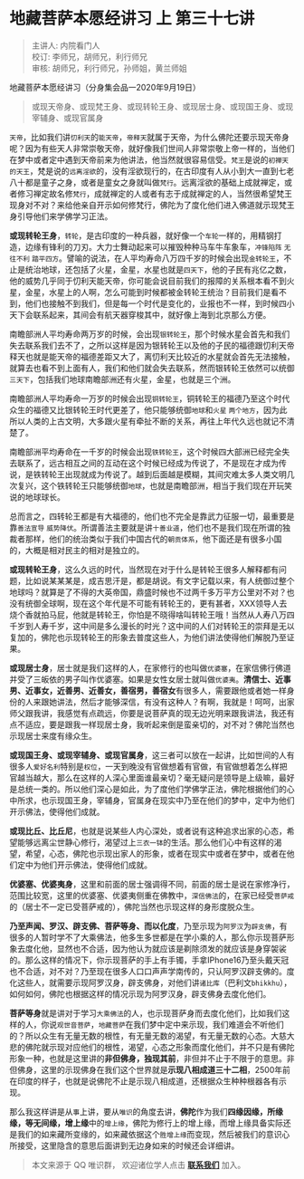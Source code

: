 # 地藏菩萨本愿经讲习 上 第三十七讲

> 主讲人: 内院看门人 <br />
> 校订: 李师兄，胡师兄，利行师兄 <br />
> 审核: 胡师兄，利行师兄，孙师姐，黄兰师姐 <br />

地藏菩萨本愿经讲习（分身集会品一2020年9月19日）

> 或现天帝身、或现梵王身、或现转轮王身、或现居士身、或现国王身、或现宰辅身、或现官属身

`天帝`，比如我们讲`忉利天`的`能天帝`，`帝释天`就属于天帝，为什么佛陀还要示现天帝身呢？因为有些天人非常崇敬天帝，就好像我们世间人非常崇敬上帝一样的，当他们在梦中或者定中遇到天帝前来为他讲法，他当然就很容易信受。`梵王`是说的`初禅天的天王`，梵是说的`远离淫欲`的，没有淫欲现行的，在古印度有人从小到大一直到七老八十都是童子之身，或者是童女之身就叫做`梵行`。远离淫欲的基础上成就禅定，或者修习禅定故名修`梵行`，成就禅定的人或者有志于成就禅定的人，当然很希望梵王现身对不对？来给他亲自开示如何修梵行，佛陀为了度化他们进入佛道就示现梵王身引导他们来学佛学习正法。

**或现转轮王身**，`转轮`，是古印度的一种兵器，就好像一个`车轮`一样的，用精钢打造，边缘有锋利的刀刃。大力士舞动起来可以摧毁种种马车牛车象车，`冲锋陷阵` `无往不利` `踏平四方`。譬喻的说法，在人平均寿命八万四千岁的时候会出现`金转轮王`，不止是统治地球，还包括了火星，金星，水星也就是`四天下`，他的子民有兆亿之数，他的威势几乎同于忉利天能天帝，你可能会说目前我们的报障的关系根本看不到火星，金星，水星上的人啊，怎么可能到时候都被金转轮王统治？目前我们是看不到，他们也接触不到我们，但是每一个时代是变化的，业报也不一样，到时候四小天下会联系起来，其间会有航天器穿梭其中，就好像上海到北京那么方便。

南瞻部洲人平均寿命两万岁的时候，会出现`银转轮王`，那个时候水星会首先和我们失去联系我们去不了，之所以这样是因为银转轮王以及他的子民的福德跟忉利天帝释天也就是能天帝的福德差距又大了，离忉利天比较近的水星就会首先无法接触，就算去也看不到上面有人，我们和他们就会失去联系，然而银转轮王依然可以统御`三天下`，包括我们地球南瞻部洲还有火星，金星，也就是三个洲。

南瞻部洲人平均寿命一万岁的时候会出现`铜转轮王`，铜转轮王的福德乃至这个时代众生的福德又比银转轮王时代更差了，他只能够统御`地球`和`火星` `两个地方`，因为此所以人类的上古文明，大多跟火星有牵扯不断的关系，再往上年代久远也就记不清楚了。

南瞻部洲平均寿命在一千岁的时候会出现`铁转轮王`，这个时候四大部洲已经完全失去联系了，远古相互之间的互动在这个时候已经成为传说了，不是现在才成为传说，是铁转轮王出现就成为传说了。越到后面越是模糊，其间灾难太多人类文明几次复兴，这个铁转轮王只能够统御`地球`，也就是南瞻部洲，相当于我们现在开玩笑说的地球球长。

总而言之，四转轮王都是有大福德的，他们也不完全是靠武力征服一切，最重要是靠`善法宣导` `威势降伏`。所谓善法主要就是讲`十善业道`，他们也不是我们现在所谓的独裁者那样，他们的统治类似于我们中国古代的`朝贡体系`，他下面还是有很多小国的，大概是相对民主的相对是独立的。

**或现转轮王身**，这么久远的时代，当然现在对于什么是转轮王很多人解释都有问题，比如说某某某是，成吉思汗是，都是胡说。有文字记载以来，有人统御过整个地球吗？就算是了不得的大英帝国，鼎盛时候也不过两千多万平方公里对不对？也没有统御全球啊，现在这个年代是不可能有转轮王的，更有甚者，XXX领导人去烧个香就拍马屁，他就是转轮王，你怕是不晓得啥叫转轮王哦！当然从人寿八万四千岁到人寿千岁，这中间是多么漫长的时光？这中间的人们对转轮王的崇拜是无以复加的，佛陀也示现转轮王的形象去普度这些人，为他们讲法使得他们解脱乃至证果。

**或现居士身**，居士就是我们这样的人，在家修行的也叫做`优婆塞`，在家信佛行佛道并受了三皈依的男子叫作优婆塞。如果是女性女居士就叫做`优婆夷`。**清信士、近事男、近事女，近善男、近善女，善宿男，善宿女**有很多人，需要跟他或者她一样身份的人来跟她讲法，然后才能够深信，有没有这种人？有啊，我就是！呵呵，出家师父跟我讲，我感觉有点疏远，你要是说菩萨真的现无边光明来跟我讲法，我还有点不适应，要是跟我一样现居士身，我听起来倒是蛮亲切的，对不对？佛陀当然也示现居士来度有缘众生。

**或现国王身、或现宰辅身、或现官属身**，这三者可以放在一起讲，比如世间的人有很多人`爱好名利`特别是`权位`，一天到晚没有官做想着有官做，有官做想着怎么样把官越当越大，那么在这样的人深心里面谁最亲切？毫无疑问是领导是上级嘛，最好是总统一类的。所以他们深心是如此，为了度他们学佛学正法，佛陀根据他们的心中所求，也示现国王身，宰辅身，官属身在现实中乃至在他们的梦中，定中为他们开示佛法，使得他们成就。

**或现比丘、比丘尼**，也就是说某些人内心深处，或者说有这种追求出家的心态，希望能够远离尘世静心修行，渴望过上`三衣一钵`的生活。那么他们心中有这样的渴望，希望，心态，佛陀也示现出家人的形象，或者在现实中或者在梦中，或者在他们定中为他们开示佛法，使得他们成就。

**优婆塞、优婆夷身**，这里和前面的居士强调得不同，前面的居士是说在家修净行，范围比较宽，这里的优婆塞、优婆夷侧重在佛教中，`深信佛法`的，在家已经受`菩萨戒`的（居士不一定已受菩萨戒的），佛陀当然也示现这样的身形度脱众生。

**乃至声闻、罗汉、辟支佛、菩萨等身、而以化度**，乃至示现为`阿罗汉`为`辟支佛`，有很多的人暂时学不了大乘佛法，他多生多世都是在学小乘的人，那么你示现菩萨形象去度化他，显然也不合适，因为他认为就应该是剃除须发的就应该是身穿袈裟的。那么这样的情况下，你示现菩萨的手上有手镯，手拿IPhone16乃至头戴天冠也不合适，对不对？乃至现在很多人口口声声学南传的，只认阿罗汉辟支佛的。度化这些人，就需要示现阿罗汉身，辟支佛身，对他们讲`诸比库`（巴利文`bhikkhu`），如何如何，佛陀也根据这样的情况示现为阿罗汉身，辟支佛身去度化他们。

**菩萨等身**就是讲对于学习`大乘佛法`的人，也示现菩萨身而去度化他们，比如我们这样的人，你说`观世音菩萨`，`地藏菩萨`在我们梦中定中来示现，我们难道会不听他们的？所以众生有无量无数的根性，有无量无数的渴望，有无量无数的心态。大慈大悲的佛陀就示现对应他们的根性，渴望，心态之形象而度化他们，并不只是有佛陀形象一种，也就是这里讲的**非但佛身，独现其前**，非但并不止于不限于的意思。非但佛身，这里的示现佛身在我们这个世界就是**示现八相成道三十二相**，2500年前在印度的样子，也就是说佛陀不止是示现八相成道，还根据众生种种根器各有示现。

那么我这样讲是从`事`上讲，要从`唯识`的角度去讲，**佛陀**作为我们**四缘因缘，所缘缘，等无间缘，增上缘**中的`增上缘`，佛陀为修行上的增上缘，而增上缘具备实际还是我们的如来藏所变缘的，如来藏依据这个`胜增上缘`而变现，然后被我们的意识心所接受，这里隐含的意思后面讲到无边身如来的时候还会详细讲。

> 本文来源于 QQ 唯识群， 欢迎诸位学人点击 **[联系我们](https://mp.weixin.qq.com/s/lZCfWjmLjgNR165Tx4_bCQ)** 加入。
